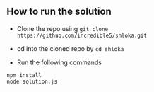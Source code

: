 ## How to run the solution

* Clone the repo using ```git clone https://github.com/incredible5/shloka.git```

* cd into the cloned repo by ```cd shloka```

* Run the following commands

```
npm install
node solution.js
```
